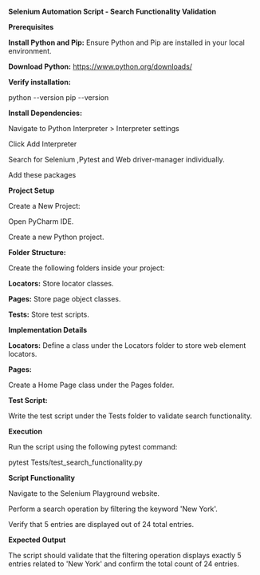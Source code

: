 **Selenium Automation Script - Search Functionality Validation**

**Prerequisites**

**Install Python and Pip:** Ensure Python and Pip are installed in your local environment.

**Download Python:** https://www.python.org/downloads/

**Verify installation:**

python --version
pip --version

**Install Dependencies:**

Navigate to Python Interpreter > Interpreter settings

Click Add Interpreter 

Search for Selenium ,Pytest and Web driver-manager individually.

Add these packages

**Project Setup**

Create a New Project:

Open PyCharm IDE.

Create a new Python project.

**Folder Structure:**

Create the following folders inside your project:

**Locators:** Store locator classes.

**Pages:** Store page object classes.

**Tests:** Store test scripts.

**Implementation Details**

**Locators:**
Define a class under the Locators folder to store web element locators.

**Pages:**

Create a Home Page class under the Pages folder.

**Test Script:**

Write the test script under the Tests folder to validate search functionality.

**Execution**

Run the script using the following pytest command:

pytest Tests/test_search_functionality.py

**Script Functionality**

Navigate to the Selenium Playground website.

Perform a search operation by filtering the keyword 'New York'.

Verify that 5 entries are displayed out of 24 total entries.

**Expected Output**

The script should validate that the filtering operation displays exactly 5 entries related to 'New York' and confirm the total count of 24 entries.

